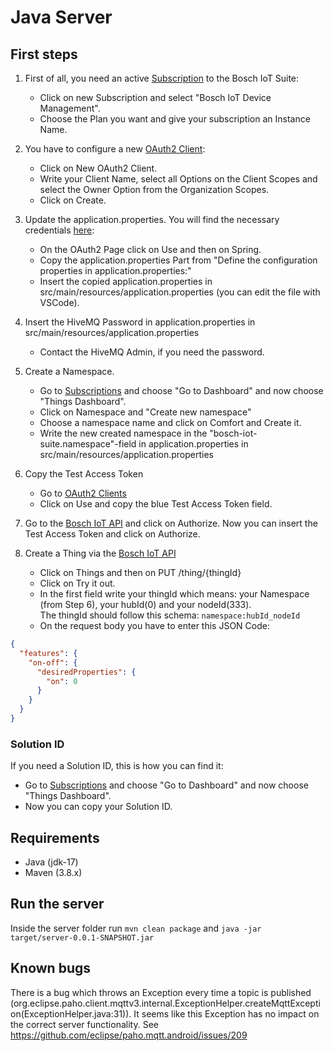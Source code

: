 # Java Server

## First steps

1. First of all, you need an active [Subscription](https://accounts.bosch-iot-suite.com/subscriptions/) to the Bosch IoT Suite:
    - Click on new Subscription and select "Bosch IoT Device Management".
    - Choose the Plan you want and give your subscription an Instance Name.

2. You have to configure a new [OAuth2 Client](https://accounts.bosch-iot-suite.com/oauth2-clients/):
    - Click on New OAuth2 Client.
    - Write your Client Name, select all Options on the Client Scopes and select the Owner Option from the Organization Scopes.
    - Click on Create.

3. Update the application.properties. You will find the necessary credentials [here](https://accounts.bosch-iot-suite.com/oauth2-clients):
    - On the OAuth2 Page click on Use and then on Spring.
    - Copy the application.properties Part from "Define the configuration properties in application.properties:"
    - Insert the copied application.properties in src/main/resources/application.properties (you can edit the file with VSCode).

4. Insert the HiveMQ Password in application.properties in src/main/resources/application.properties
    - Contact the HiveMQ Admin, if you need the password.

5. Create a Namespace.
    - Go to [Subscriptions](https://accounts.bosch-iot-suite.com/subscriptions/) and choose "Go to Dashboard" and now choose "Things Dashboard".
    - Click on Namespace and "Create new namespace"
    - Choose a namespace name and click on Comfort and Create it.
    - Write the new created namespace in the "bosch-iot-suite.namespace"-field in application.properties in src/main/resources/application.properties

6. Copy the Test Access Token
    - Go to [OAuth2 Clients](https://accounts.bosch-iot-suite.com/oauth2-clients/)
    - Click on Use and copy the blue Test Access Token field.

7. Go to the [Bosch IoT API](https://apidocs.bosch-iot-suite.com/?urls.primaryName=Bosch%20IoT%20Things%20-%20HTTP%20API%20(v2)) and click on Authorize. Now you can insert the Test Access Token and click on Authorize.

8. Create a Thing via the [Bosch IoT API](https://apidocs.bosch-iot-suite.com/?urls.primaryName=Bosch%20IoT%20Things%20-%20HTTP%20API%20(v2))
    - Click on Things and then on PUT /thing/{thingId}
    - Click on Try it out.
    - In the first field write your thingId which means: your Namespace (from Step 6), your hubId(0) and your nodeId(333). \
      The thingId should follow this schema: ``` namespace:hubId_nodeId ```
    - On the request body you have to enter this JSON Code:

``` json
{
  "features": {
    "on-off": {
      "desiredProperties": {
        "on": 0
      }
    }
  }
}
```

### Solution ID

If you need a Solution ID, this is how you can find it:

- Go to [Subscriptions](https://accounts.bosch-iot-suite.com/subscriptions/) and choose "Go to Dashboard" and now choose "Things Dashboard".
- Now you can copy your Solution ID.

## Requirements

- Java (jdk-17)
- Maven (3.8.x)

## Run the server

Inside the server folder run
`mvn clean package`
and `java -jar target/server-0.0.1-SNAPSHOT.jar`

## Known bugs

There is a bug which throws an Exception every time a topic is published (org.eclipse.paho.client.mqttv3.internal.ExceptionHelper.createMqttException(ExceptionHelper.java:31)). It seems like this Exception has no impact on the correct server functionality. See <https://github.com/eclipse/paho.mqtt.android/issues/209>

